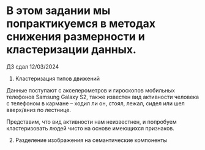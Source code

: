 
# В этом задании мы попрактикуемся в методах снижения размерности и кластеризации данных.

ДЗ сдал 12/03/2024

1. Кластеризация типов движений

Данные поступают с акселерометров и гироскопов мобильных телефонов Samsung Galaxy S2, также известен вид активности человека с телефоном в 
кармане – ходил ли он, стоял, лежал, сидел или шел вверх/вниз по лестнице.

Представим, что вид активности нам неизвестнен, и попробуем кластеризовать людей чисто на основе имеющихся признаков.


2. Разделение изображения на семантические компоненты

